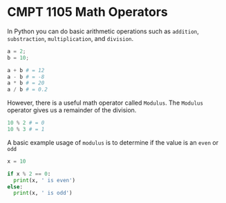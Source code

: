 # CMPT 1105 Math Operators

In Python you can do basic arithmetic operations such as `addition`, `substraction`, `multiplication`, and `division`.

```python
a = 2;
b = 10;

a + b # = 12
a - b # = -8
a * b # = 20
a / b # = 0.2
```

However, there is a useful math operator called `Modulus`. The `Modulus` operator gives us a remainder of the division.

```python
10 % 2 # = 0
10 % 3 # = 1
```

A basic example usage of `modulus` is to determine if the value is an `even` or `odd`

```python
x = 10

if x % 2 == 0:
  print(x, ' is even')
else:
  print(x, ' is odd')

```
